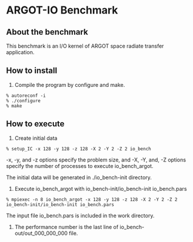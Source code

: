 # ARGOT-IO Benchmark

## About the benchmark

This benchmark is an I/O kernel of ARGOT space radiate transfer
application.

## How to install

1. Compile the program by configure and make.
```
% autoreconf -i
% ./configure
% make
```

## How to execute

1. Create initial data
```
% setup_IC -x 128 -y 128 -z 128 -X 2 -Y 2 -Z 2 io_bench
```
-x, -y, and -z options specify the problem size, and -X, -Y, and, -Z
options specify the number of processes to execute io_bench_argot.

The initial data will be generated in ./io_bench-init directory.

1. Execute io_bench_argot with io_bench-init/io_bench-init io_bench.pars
```
% mpiexec -n 8 io_bench_argot -x 128 -y 128 -z 128 -X 2 -Y 2 -Z 2 io_bench-init/io_bench-init io_bench.pars
```
The input file io_bench.pars is included in the work directory.

1. The performance number is the last line of io_bench-out/out_000_000_000
   file.
